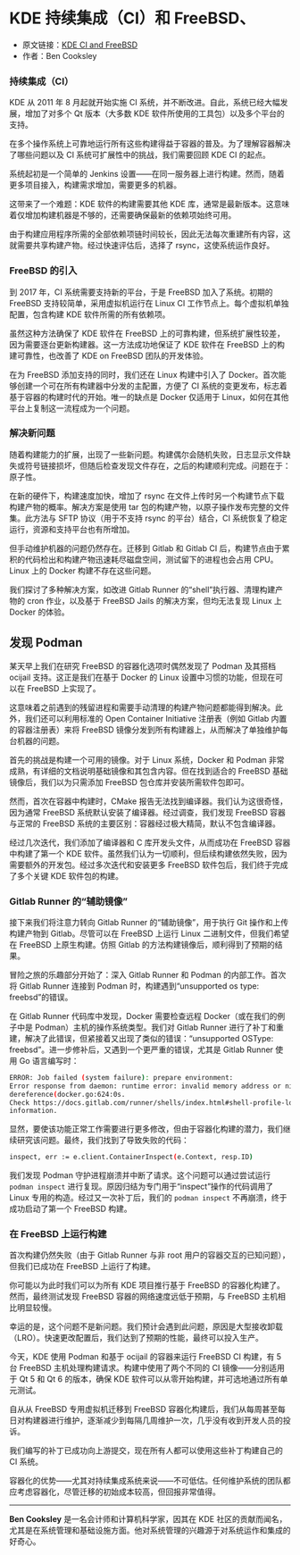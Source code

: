 # KDE 持续集成（CI）和 FreeBSD、

- 原文链接：[KDE CI and FreeBSD](https://freebsdfoundation.org/our-work/journal/browser-based-edition/development-workflow-and-ci/kde-ci-and-freebsd/)
- 作者：Ben Cooksley

### 持续集成（CI）

KDE 从 2011 年 8 月起就开始实施 CI 系统，并不断改进。自此，系统已经大幅发展，增加了对多个 Qt 版本（大多数 KDE 软件所使用的工具包）以及多个平台的支持。

在多个操作系统上可靠地运行所有这些构建得益于容器的普及。为了理解容器解决了哪些问题以及 CI 系统可扩展性中的挑战，我们需要回顾 KDE CI 的起点。

系统起初是一个简单的 Jenkins 设置——在同一服务器上进行构建。然而，随着更多项目接入，构建需求增加，需要更多的机器。

这带来了一个难题：KDE 软件的构建需要其他 KDE 库，通常是最新版本。这意味着仅增加构建机器是不够的，还需要确保最新的依赖项始终可用。

由于构建应用程序所需的全部依赖项链时间较长，因此无法每次重建所有内容，这就需要共享构建产物。经过快速评估后，选择了 rsync，这使系统运作良好。

### FreeBSD 的引入

到 2017 年，CI 系统需要支持新的平台，于是 FreeBSD 加入了系统。初期的 FreeBSD 支持较简单，采用虚拟机运行在 Linux CI 工作节点上。每个虚拟机单独配置，包含构建 KDE 软件所需的所有依赖项。

虽然这种方法确保了 KDE 软件在 FreeBSD 上的可靠构建，但系统扩展性较差，因为需要逐台更新构建器。这一方法成功地保证了 KDE 软件在 FreeBSD 上的构建可靠性，也改善了 KDE on FreeBSD 团队的开发体验。

在为 FreeBSD 添加支持的同时，我们还在 Linux 构建中引入了 Docker。首次能够创建一个可在所有构建器中分发的主配置，方便了 CI 系统的变更发布，标志着基于容器的构建时代的开始。唯一的缺点是 Docker 仅适用于 Linux，如何在其他平台上复制这一流程成为一个问题。

### 解决新问题

随着构建能力的扩展，出现了一些新问题。构建偶尔会随机失败，日志显示文件缺失或符号链接损坏，但随后检查发现文件存在，之后的构建顺利完成。问题在于：原子性。

在新的硬件下，构建速度加快，增加了 rsync 在文件上传时另一个构建节点下载构建产物的概率。解决方案是使用 tar 包的构建产物，以原子操作发布完整的文件集。此方法与 SFTP 协议（用于不支持 rsync 的平台）结合，CI 系统恢复了稳定运行，资源和支持平台也有所增加。

但手动维护机器的问题仍然存在。迁移到 Gitlab 和 Gitlab CI 后，构建节点由于累积的代码检出和构建产物迅速耗尽磁盘空间，测试留下的进程也会占用 CPU。Linux 上的 Docker 构建不存在这些问题。

我们探讨了多种解决方案，如改进 Gitlab Runner 的“shell”执行器、清理构建产物的 cron 作业，以及基于 FreeBSD Jails 的解决方案，但均无法复现 Linux 上 Docker 的体验。

## 发现 Podman

某天早上我们在研究 FreeBSD 的容器化选项时偶然发现了 Podman 及其搭档 ocijail 支持。这正是我们在基于 Docker 的 Linux 设置中习惯的功能，但现在可以在 FreeBSD 上实现了。

这意味着之前遇到的残留进程和需要手动清理的构建产物问题都能得到解决。此外，我们还可以利用标准的 Open Container Initiative 注册表（例如 Gitlab 内置的容器注册表）来将 FreeBSD 镜像分发到所有构建器上，从而解决了单独维护每台机器的问题。

首先的挑战是构建一个可用的镜像。对于 Linux 系统，Docker 和 Podman 非常成熟，有详细的文档说明基础镜像和其包含内容。但在找到适合的 FreeBSD 基础镜像后，我们以为只需添加 FreeBSD 包仓库并安装所需软件包即可。

然而，首次在容器中构建时，CMake 报告无法找到编译器。我们认为这很奇怪，因为通常 FreeBSD 系统默认安装了编译器。经过调查，我们发现 FreeBSD 容器与正常的 FreeBSD 系统的主要区别：容器经过极大精简，默认不包含编译器。

经过几次迭代，我们添加了编译器和 C 库开发头文件，从而成功在 FreeBSD 容器中构建了第一个 KDE 软件。虽然我们认为一切顺利，但后续构建依然失败，因为需要额外的开发包。经过多次迭代和安装更多 FreeBSD 软件包后，我们终于完成了多个关键 KDE 软件包的构建。

### Gitlab Runner 的“辅助镜像”

接下来我们将注意力转向 Gitlab Runner 的“辅助镜像”，用于执行 Git 操作和上传构建产物到 Gitlab。尽管可以在 FreeBSD 上运行 Linux 二进制文件，但我们希望在 FreeBSD 上原生构建。仿照 Gitlab 的方法构建镜像后，顺利得到了预期的结果。

冒险之旅的乐趣部分开始了：深入 Gitlab Runner 和 Podman 的内部工作。首次将 Gitlab Runner 连接到 Podman 时，构建遇到“unsupported os type: freebsd”的错误。

在 Gitlab Runner 代码库中发现，Docker 需要检查远程 Docker（或在我们的例子中是 Podman）主机的操作系统类型。我们对 Gitlab Runner 进行了补丁和重建，解决了此错误，但紧接着又出现了类似的错误：“unsupported OSType: freebsd”。进一步修补后，又遇到一个更严重的错误，尤其是 Gitlab Runner 使用 Go 语言编写时：

```sh
ERROR: Job failed (system failure): prepare environment:
Error response from daemon: runtime error: invalid memory address or nil pointer
dereference(docker.go:624:0s.
Check https://docs.gitlab.com/runner/shells/index.html#shell-profile-loading for more
information.
```

显然，要使该功能正常工作需要进行更多修改，但由于容器化构建的潜力，我们继续研究该问题。最终，我们找到了导致失败的代码：

```sh
inspect, err := e.client.ContainerInspect(e.Context, resp.ID)
```

我们发现 Podman 守护进程崩溃并中断了请求。这个问题可以通过尝试运行 `podman inspect` 进行复现。原因归结为专门用于“inspect”操作的代码调用了 Linux 专用的构造。经过又一次补丁后，我们的 `podman inspect` 不再崩溃，终于成功启动了第一个 FreeBSD 构建。

### 在 FreeBSD 上运行构建

首次构建仍然失败（由于 Gitlab Runner 与非 root 用户的容器交互的已知问题），但我们已成功在 FreeBSD 上运行了构建。

你可能以为此时我们可以为所有 KDE 项目推行基于 FreeBSD 的容器化构建了。然而，最终测试发现 FreeBSD 容器的网络速度远低于预期，与 FreeBSD 主机相比明显较慢。

幸运的是，这个问题不是新问题。我们预计会遇到此问题，原因是大型接收卸载（LRO）。快速更改配置后，我们达到了预期的性能，最终可以投入生产。

今天，KDE 使用 Podman 和基于 ocijail 的容器来运行 FreeBSD CI 构建，有 5 台 FreeBSD 主机处理构建请求。构建中使用了两个不同的 CI 镜像——分别适用于 Qt 5 和 Qt 6 的版本，确保 KDE 软件可以从零开始构建，并可选地通过所有单元测试。

自从从 FreeBSD 专用虚拟机迁移到 FreeBSD 容器化构建后，我们从每周甚至每日对构建器进行维护，逐渐减少到每隔几周维护一次，几乎没有收到开发人员的投诉。

我们编写的补丁已成功向上游提交，现在所有人都可以使用这些补丁构建自己的 CI 系统。

容器化的优势——尤其对持续集成系统来说——不可低估。任何维护系统的团队都应考虑容器化，尽管迁移的初始成本较高，但回报非常值得。

---

**Ben Cooksley** 是一名会计师和计算机科学家，因其在 KDE 社区的贡献而闻名，尤其是在系统管理和基础设施方面。他对系统管理的兴趣源于对系统运作和集成的好奇心。
